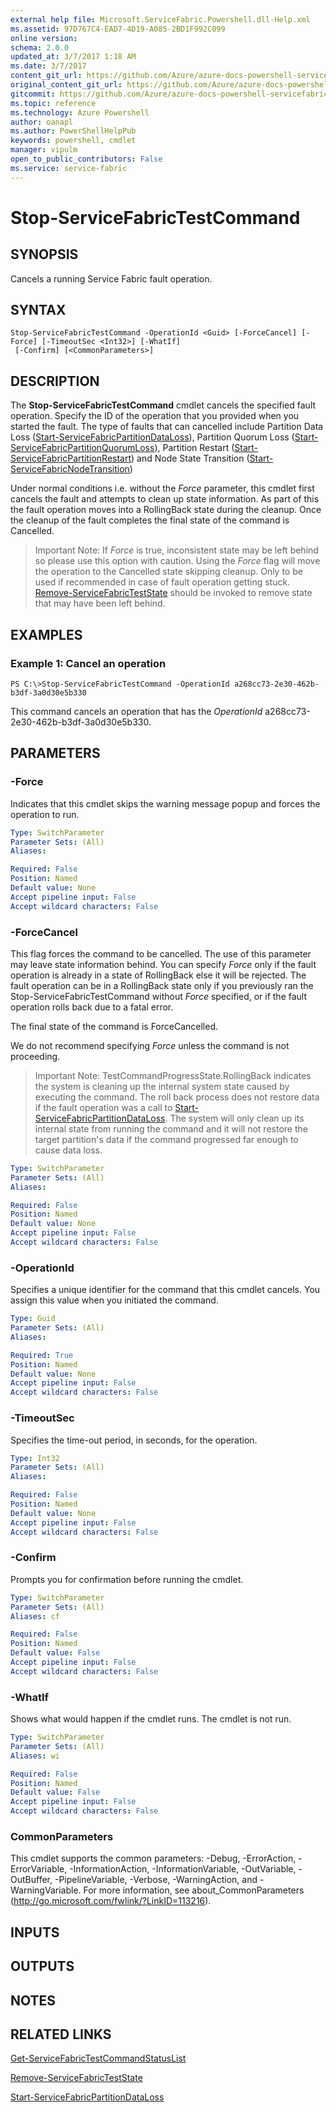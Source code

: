 ```yaml
---
external help file: Microsoft.ServiceFabric.Powershell.dll-Help.xml
ms.assetid: 97D767C4-EAD7-4D19-A085-2BD1F992C099
online version: 
schema: 2.0.0
updated_at: 3/7/2017 1:18 AM
ms.date: 3/7/2017
content_git_url: https://github.com/Azure/azure-docs-powershell-servicefabric/blob/master/Service-Fabric-cmdlets/ServiceFabric/vlatest/Stop-ServiceFabricTestCommand.md
original_content_git_url: https://github.com/Azure/azure-docs-powershell-servicefabric/blob/master/Service-Fabric-cmdlets/ServiceFabric/vlatest/Stop-ServiceFabricTestCommand.md
gitcommit: https://github.com/Azure/azure-docs-powershell-servicefabric/blob/2457e34e99da0b4a34cf8e93116b75ea559b1dea/Service-Fabric-cmdlets/ServiceFabric/vlatest/Stop-ServiceFabricTestCommand.md
ms.topic: reference
ms.technology: Azure Powershell
author: oanapl
ms.author: PowerShellHelpPub
keywords: powershell, cmdlet
manager: vipulm
open_to_public_contributors: False
ms.service: service-fabric
---
```


# Stop-ServiceFabricTestCommand

## SYNOPSIS
Cancels a running Service Fabric fault operation.

## SYNTAX

```
Stop-ServiceFabricTestCommand -OperationId <Guid> [-ForceCancel] [-Force] [-TimeoutSec <Int32>] [-WhatIf]
 [-Confirm] [<CommonParameters>]
```

## DESCRIPTION
The **Stop-ServiceFabricTestCommand** cmdlet cancels the specified fault operation.
Specify the ID of the operation that you provided when you started the fault. The type of faults that can cancelled include Partition Data Loss ([Start-ServiceFabricPartitionDataLoss](./Start-ServiceFabricPartitionDataLoss.md)), Partition Quorum Loss ([Start-ServiceFabricPartitionQuorumLoss](./Start-ServiceFabricPartitionQuorumLoss.md)), Partition Restart ([Start-ServiceFabricPartitionRestart](./Start-ServiceFabricPartitionRestart.md)) and Node State Transition ([Start-ServiceFabricNodeTransition](./Start-ServiceFabricNodeTransition.md)) 

Under normal conditions i.e. without the *Force* parameter, this cmdlet first cancels the fault and attempts to clean up state information. As part of this the fault operation moves into a RollingBack state during the cleanup.
Once the cleanup of the fault completes the final state of the command is Cancelled.

>
>Important Note: If *Force* is true, inconsistent state may be left behind so please use this option with caution. Using the *Force* flag will move the operation to the Cancelled state skipping cleanup. Only to be used if recommended in case of fault operation getting stuck. 
>[Remove-ServiceFabricTestState](./Remove-ServiceFabricTestState.md) should be invoked to remove state that may have been left behind.

## EXAMPLES

### Example 1: Cancel an operation
```
PS C:\>Stop-ServiceFabricTestCommand -OperationId a268cc73-2e30-462b-b3df-3a0d30e5b330
```

This command cancels an operation that has the *OperationId* a268cc73-2e30-462b-b3df-3a0d30e5b330.

## PARAMETERS

### -Force
Indicates that this cmdlet skips the warning message popup and forces the operation to run. 

```yaml
Type: SwitchParameter
Parameter Sets: (All)
Aliases: 

Required: False
Position: Named
Default value: None
Accept pipeline input: False
Accept wildcard characters: False
```

### -ForceCancel
This flag forces the command to be cancelled.
The use of this parameter may leave state information behind. You can specify *Force* only if the fault operation is already in a state of RollingBack else it will be rejected.
The fault operation can be in a RollingBack state only if you previously ran the Stop-ServiceFabricTestCommand without *Force* specified, or if the fault operation rolls back due to a fatal error.

The final state of the command is ForceCancelled.

We do not recommend specifying *Force* unless the command is not proceeding.

>
>Important Note: TestCommandProgressState.RollingBack indicates the system is cleaning up the internal system state caused by executing the command.
>The roll back process does not restore data if the fault operation was a call to [Start-ServiceFabricPartitionDataLoss](./Start-ServiceFabricPartitionDataLoss.md). The system will only clean up its internal state from running the command and
>it will not restore the target partition's data if the command progressed far enough to cause data loss.
>

```yaml
Type: SwitchParameter
Parameter Sets: (All)
Aliases: 

Required: False
Position: Named
Default value: None
Accept pipeline input: False
Accept wildcard characters: False
```

### -OperationId
Specifies a unique identifier for the command that this cmdlet cancels.
You assign this value when you initiated the command.

```yaml
Type: Guid
Parameter Sets: (All)
Aliases: 

Required: True
Position: Named
Default value: None
Accept pipeline input: False
Accept wildcard characters: False
```

### -TimeoutSec
Specifies the time-out period, in seconds, for the operation.

```yaml
Type: Int32
Parameter Sets: (All)
Aliases: 

Required: False
Position: Named
Default value: None
Accept pipeline input: False
Accept wildcard characters: False
```

### -Confirm
Prompts you for confirmation before running the cmdlet.

```yaml
Type: SwitchParameter
Parameter Sets: (All)
Aliases: cf

Required: False
Position: Named
Default value: False
Accept pipeline input: False
Accept wildcard characters: False
```

### -WhatIf
Shows what would happen if the cmdlet runs.
The cmdlet is not run.

```yaml
Type: SwitchParameter
Parameter Sets: (All)
Aliases: wi

Required: False
Position: Named
Default value: False
Accept pipeline input: False
Accept wildcard characters: False
```

### CommonParameters
This cmdlet supports the common parameters: -Debug, -ErrorAction, -ErrorVariable, -InformationAction, -InformationVariable, -OutVariable, -OutBuffer, -PipelineVariable, -Verbose, -WarningAction, and -WarningVariable. For more information, see about_CommonParameters (http://go.microsoft.com/fwlink/?LinkID=113216).

## INPUTS

## OUTPUTS

## NOTES

## RELATED LINKS

[Get-ServiceFabricTestCommandStatusList](xref:ServiceFabric/vlatest/Get-ServiceFabricTestCommandStatusList.md)

[Remove-ServiceFabricTestState](xref:ServiceFabric/vlatest/Remove-ServiceFabricTestState.md)

[Start-ServiceFabricPartitionDataLoss](xref:ServiceFabric/vlatest/Start-ServiceFabricPartitionDataLoss.md)
